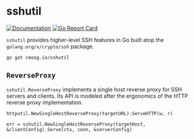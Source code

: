 # sshutil

[![Documentation](https://godoc.org/cmoog.io/sshutil?status.svg)](https://pkg.go.dev/cmoog.io/sshutil)
[![Go Report Card](https://goreportcard.com/badge/cmoog.io/sshutil)](https://goreportcard.com/report/cmoog.io/sshutil)

`sshutil` provides higher-level SSH features in Go built
atop the `golang.org/x/crypto/ssh` package.

```text
go get cmoog.io/sshutil
```

## `ReverseProxy`

`sshutil.ReverseProxy` implements a single host reverse proxy
for SSH servers and clients. Its API is modeled after the ergonomics
of the HTTP reverse proxy implementation.

```golang
httputil.NewSingleHostReverseProxy(targetURL).ServeHTTP(w, r)

err = sshutil.NewSingleHostReverseProxy(targetHost, &clientConfig).Serve(ctx, conn, &serverConfig)
```
